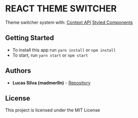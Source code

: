# REACT THEME SWITCHER

Theme switcher system with: 
[Context API](https://pt-br.reactjs.org/docs/context.html)
[Styled Components](https://styled-components.com/)

## Getting Started

- To install this app run `yarn install` or `npm install`
- To start, run `yarn start` or `npm start`

## Authors

* **Lucas Silva (madmerlln)** - [Repository](https://github.com/madmerlln)

## License

This project is licensed under the MIT License
